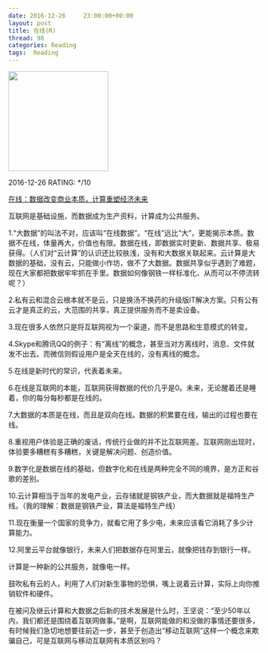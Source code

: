 ```yaml
---
date: 2016-12-26	 23:00:00+00:00
layout: post
title: 在线(R)
thread: 98
categories: Reading
tags:  Reading
---
```


<img src="https://images-cn.ssl-images-amazon.com/images/I/71oA-VZ4QHL.jpg" width="200" />

2016-12-26 RATING: */10

[在线：数据改变商业本质，计算重塑经济未来](https://book.douban.com/subject/26885117/)

互联网是基础设施，而数据成为生产资料，计算成为公共服务。

1.“大数据”的叫法不对，应该叫“在线数据”。“在线”远比“大”，更能揭示本质。数据不在线，体量再大，价值也有限。数据在线，即数据实时更新、数据共享、极易获得。（人们对“云计算”的认识还比较肤浅，没有和大数据关联起来。云计算是大数据的基础，没有云，只能做小作坊，做不了大数据。数据共享似乎遇到了难题，现在大家都把数据牢牢抓在手里。数据如何像钢铁一样标准化、从而可以不停流转呢？）

2.私有云和混合云根本就不是云，只是换汤不换药的升级版IT解决方案。只有公有云才是真正的云，大范围的共享，真正提供服务而不是卖设备。

3.现在很多人依然只是将互联网视为一个渠道，而不是思路和生意模式的转变。

4.Skype和腾讯QQ的例子：有“离线”的概念，甚至当对方离线时，消息、文件就发不出去。而微信则假设用户是全天在线的，没有离线的概念。

5.在线是新时代的常识，代表着未来。

6.在线是互联网的本能，互联网获得数据的代价几乎是0。未来，无论醒着还是睡着，你的每分每秒都是在线的。

7.大数据的本质是在线，而且是双向在线。数据的积累要在线，输出的过程也要在线。

8.重视用户体验是正确的废话，传统行业做的并不比互联网差。互联网刚出现时，体验要多糟糕有多糟糕，关键是解决问题、创造价值。

9.数字化是数据在线的基础，但数字化和在线是两种完全不同的境界，是方正和谷歌的差别。

10.云计算相当于当年的发电产业，云存储就是钢铁产业，而大数据就是福特生产线。（我的理解：数据是钢铁产业，算法是福特生产线）

11.现在衡量一个国家的竞争力，就看它用了多少电，未来应该看它消耗了多少计算能力。

12.阿里云平台就像银行，未来人们把数据存在阿里云，就像把钱存到银行一样。

计算是一种新的公共服务，就像电一样。

鼓吹私有云的人，利用了人们对新生事物的恐惧，嘴上说着云计算，实际上向你推销软件和硬件。

在被问及继云计算和大数据之后新的技术发展是什么时，王坚说：“至少50年以内，我们都还是围绕着互联网做事。”是啊，互联网能做的和没做的事情还要很多，有时候我们急切地想要往前迈一步，甚至于创造出“移动互联网”这样一个概念来欺骗自己，可是互联网与移动互联网有本质区别吗？


